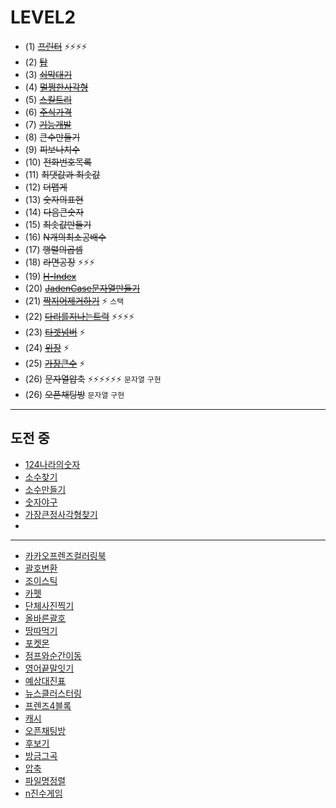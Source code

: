 # LEVEL2
* (1) ~~[프린터](https://programmers.co.kr/learn/courses/30/lessons/42587)~~ ⚡️⚡️⚡️⚡️
* (2) ~~[탑](https://github.com/kHeNoTbB/Algorithm/blob/master/programmers/level2/%ED%83%91.java)~~
* (3) ~~[쇠막대기]()~~
* (4) ~~[멀쩡한사각형](https://github.com/kHeNoTbB/Algorithm/blob/master/programmers/level2/%EB%A9%80%EC%A9%A1%ED%95%9C%EC%82%AC%EA%B0%81%ED%98%95.java)~~
* (5) ~~[스킬트리](https://github.com/kHeNoTbB/Algorithm/blob/master/programmers/level2/%EC%8A%A4%ED%82%AC%ED%8A%B8%EB%A6%AC.java)~~
* (6) ~~[주식가격](https://github.com/kHeNoTbB/Algorithm/blob/master/programmers/level2/%EC%A3%BC%EC%8B%9D%EA%B0%80%EA%B2%A9.java)~~
* (7) ~~[기능개발](https://github.com/kHeNoTbB/Algorithm/blob/master/programmers/level2/%EA%B8%B0%EB%8A%A5%EA%B0%9C%EB%B0%9C.java)~~
* (8) ~~큰수만들기~~
* (9) ~~피보나치수~~
* (10) ~~전화번호목록~~
* (11) ~~최댓값과 최솟값~~
* (12) ~~더맵게~~
* (13) ~~숫자의표현~~
* (14) ~~다음큰숫자~~
* (15) ~~최솟값만들기~~
* (16) ~~N개의최소공배수~~
* (17) ~~행렬의곱셈~~
* (18) ~~라면공장~~ ⚡️⚡️⚡️
* (19) ~~[H-Index](https://github.com/kHeNoTbB/Algorithm/blob/master/programmers/level2/H-index.java)~~
* (20) ~~[JadenCase문자열만들기](https://github.com/kHeNoTbB/Algorithm/blob/master/programmers/level2/JadenCase%EB%AC%B8%EC%9E%90%EC%97%B4%EB%A7%8C%EB%93%A4%EA%B8%B0.java)~~
* (21) ~~[짝지어제거하기](https://github.com/kHeNoTbB/Algorithm/blob/master/programmers/level2/%EC%A7%9D%EC%A7%80%EC%96%B4%EC%A0%9C%EA%B1%B0%ED%95%98%EA%B8%B0.java)~~ ⚡️ `스택`
* (22) ~~[다리를지나는트럭](https://github.com/kHeNoTbB/Algorithm/blob/master/programmers/level2/%EB%8B%A4%EB%A6%AC%EB%A5%BC%EC%A7%80%EB%82%98%EB%8A%94%ED%8A%B8%EB%9F%AD.java)~~ ⚡️⚡️⚡️⚡️
* (23) ~~[타겟넘버](https://github.com/kHeNoTbB/Algorithm/blob/master/programmers/level2/%ED%83%80%EA%B2%9F%EB%84%98%EB%B2%84.java)~~ ⚡️
* (24) ~~[위장](https://github.com/kHeNoTbB/Algorithm/blob/master/programmers/level2/%EC%9C%84%EC%9E%A5.java)~~ ⚡️
* (25) ~~[가장큰수](https://github.com/kHeNoTbB/Algorithm/blob/master/programmers/level2/%EA%B0%80%EC%9E%A5%ED%81%B0%EC%88%98.java)~~ ⚡️
* (26) ~~문자열압축~~ ⚡️⚡️⚡️⚡️⚡️⚡️ `문자열` `구현`
* (26) ~~오픈채팅방~~ `문자열` `구현`


---
## 도전 중
* [124나라의숫자]()
* [소수찾기]()
* [소수만들기]()
* [숫자야구]()
* [가장큰정사각형찾기]()
* 
---
* [카카오프렌즈컬러링북]()
* [괄호변환]()
* [조이스틱]()
* [카펫]()
* [단체사진찍기]()
* [올바른괄호]()
* [땅따먹기]()
* [포켓몬]()
* [점프와순간이동]()
* [영어끝말잇기]()
* [예상대진표]()
* [뉴스클러스터링]()
* [프렌즈4블록]()
* [캐시]()
* [오픈채팅방]()
* [후보기]()
* [방금그곡]()
* [압축]()
* [파일명정렬]()
* [n진수게임]()
